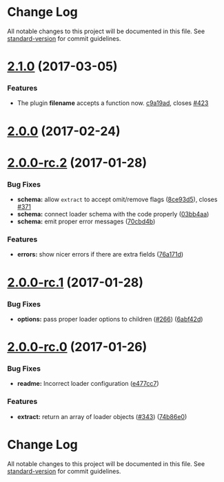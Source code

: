 # Change Log

All notable changes to this project will be documented in this file. See [standard-version](https://github.com/conventional-changelog/standard-version) for commit guidelines.

<a name="2.1.0"></a>
# [2.1.0](https://github.com/webpack/extract-text-webpack-plugin/compare/v2.0.0...v2.1.0) (2017-03-05)

### Features

* The plugin **filename** accepts a function now. [c9a19ad](https://github.com/webpack-contrib/extract-text-webpack-plugin/commit/c9a19ad), closes [#423](https://github.com/webpack-contrib/extract-text-webpack-plugin/pull/423)

<a name="2.0.0"></a>
# [2.0.0](https://github.com/webpack/extract-text-webpack-plugin/compare/v2.0.0-rc.3...v2.0.0) (2017-02-24)

<a name="2.0.0-rc.2"></a>
# [2.0.0-rc.2](https://github.com/webpack/extract-text-webpack-plugin/compare/v2.0.0-rc.1...v2.0.0-rc.2) (2017-01-28)


### Bug Fixes

* **schema:** allow `extract` to accept omit/remove flags ([8ce93d5](https://github.com/webpack/extract-text-webpack-plugin/commit/8ce93d5)), closes [#371](https://github.com/webpack/extract-text-webpack-plugin/issues/371)
* **schema:** connect loader schema with the code properly ([03bb4aa](https://github.com/webpack/extract-text-webpack-plugin/commit/03bb4aa))
* **schema:** emit proper error messages ([70cbd4b](https://github.com/webpack/extract-text-webpack-plugin/commit/70cbd4b))


### Features

* **errors:** show nicer errors if there are extra fields ([76a171d](https://github.com/webpack/extract-text-webpack-plugin/commit/76a171d))



<a name="2.0.0-rc.1"></a>
# [2.0.0-rc.1](https://github.com/webpack/extract-text-webpack-plugin/compare/v2.0.0-rc.0...v2.0.0-rc.1) (2017-01-28)


### Bug Fixes

* **options:** pass proper loader options to children ([#266](https://github.com/webpack/extract-text-webpack-plugin/issues/266)) ([6abf42d](https://github.com/webpack/extract-text-webpack-plugin/commit/6abf42d))



<a name="2.0.0-rc.0"></a>
# [2.0.0-rc.0](https://github.com/webpack/extract-text-webpack-plugin/compare/v2.0.0-beta.5...v2.0.0-rc.0) (2017-01-26)


### Bug Fixes

* **readme:** Incorrect loader configuration ([e477cc7](https://github.com/webpack/extract-text-webpack-plugin/commit/e477cc7))


### Features

* **extract:** return an array of loader objects ([#343](https://github.com/webpack/extract-text-webpack-plugin/issues/343)) ([74b86e0](https://github.com/webpack/extract-text-webpack-plugin/commit/74b86e0))



# Change Log

All notable changes to this project will be documented in this file. See [standard-version](https://github.com/conventional-changelog/standard-version) for commit guidelines.
